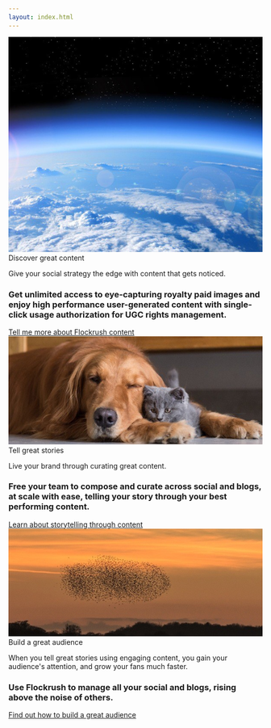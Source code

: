 ```yaml
---
layout: index.html
---
```


<!-- Discover - Tell a story - Build great Audiences -Promote Home Page -->

 <div class="ui vertical">
  <div class="ui stackable grid">
  <div class="eight wide left aligned column nopadding-left-right">
  <div class="image">
  <img class="ui fluid image" src="/img/Earth-discover-great-content-flockrush.jpg" alt="Earth Flockrush Discover Great Content">
  <div class="ui container textimage">
  <div class="ui h-bold margin-left-7rem">
            Discover great content
          </div>
  <p class="p-em-166 margin-left-7rem">
            Give your social strategy the edge with content that gets noticed.
          </p>
  <h3 class="margin-left-7rem">Get unlimited access to eye-capturing royalty paid images and enjoy high performance user-generated content with single-click usage authorization for UGC rights management.
          </h3>
  <div class="item space-3em margin-left-7rem">
  <a class="ui blue button button-font-format" href="/resources/?utm_source=tellmorecontent">Tell me more about Flockrush content</a>
</div>
</div>
</div>
</div>
  <div class="eight wide left aligned column nopadding-left-right">
  <div class="row">
  <div class="column">
  <div class="image">
  <img class="ui fluid image" src="/img/DogCat-tell-a-story-flockrush.jpg" alt="Dog Cats Flockrush Tell a Great Story">
  <div class="ui container textimage">
  <div class="ui h-bold margin-left-3rem">
                Tell great stories</div>
  <p class="p-em-166 margin-left-3rem">
                Live your brand through curating great content.</p>
  <h3 class="margin-left-3rem">Free your team to compose and curate across <span class="p-notchup">social</span>  and
                <span class="p-notchup">blogs</span>, at scale with ease, telling your story through your best performing content.
              </h3>
  <div class="item space-3em margin-left-3rem">
  <a class="ui blue button button-font-format" href="/resources/?utm_source=tellmorestorytelling">Learn about storytelling through content
                </a>
</div>
</div>
</div>
</div>
</div>
  <div class="row">
  <div class="column">
  <div class="image">
  <img class="ui fluid image" src="/img/Starlings-build-a-great-audience-flockrush.jpg" alt="Starling Flockrush Build a Great Audience">
  <div class="ui container textimage">
  <div class="ui h-bold margin-left-3rem">
                Build a great audience</div>
  <p class="p-em-166">
                When you tell great stories using engaging content, you gain your audience's attention, and grow your fans much faster.
              </p>
  <h3 class="margin-left-3rem">Use Flockrush to manage all your <span class="p-notchup">social</span>  and
                <span class="p-notchup">blogs</span>, rising above the noise of others.
              </h3>
  <div class="item space-3em margin-left-3rem">
  <a class="ui blue button button-font-format" href="/resources/?utm_source=tellmoreaudience">Find out how to build a great audience</a>
</div>
</div>
</div>
</div>
</div>
</div>
</div>
</div>
